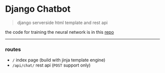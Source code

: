 # Django Chatbot
> django serverside html template and rest api

the code for training the neural network is in this [repo](https://github.com/SinaSafari/pytorch-chatbot)
***
### routes
- `/` index page (build with jinja template engine) 
- `/api/chat/` rest api (`POST` support only)